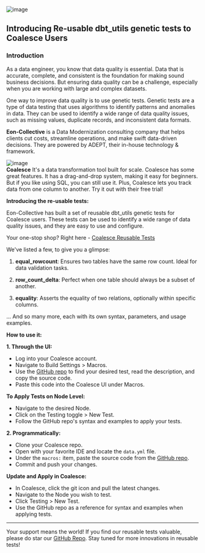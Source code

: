 ![image](https://github.com/aahmedomar/coa-test/assets/132437758/a427d085-d7b5-4797-8e3b-761e85b4bd24)

## Introducing Re-usable dbt_utils genetic tests to Coalesce Users  

### Introduction

As a data engineer, you know that data quality is essential. Data that is accurate, complete, and consistent is the foundation for making sound business decisions. But ensuring data quality can be a challenge, especially when you are working with large and complex datasets.

One way to improve data quality is to use genetic tests. Genetic tests are a type of data testing that uses algorithms to identify patterns and anomalies in data. They can be used to identify a wide range of data quality issues, such as missing values, duplicate records, and inconsistent data formats.


**Eon-Collective** is a Data Modernization consulting company that helps clients cut costs, streamline operations, and make swift data-driven decisions. They are powered by ADEPT, their in-house technology & framework.

![image](https://github.com/aahmedomar/coa-test/assets/132437758/6698377b-8adf-427d-b2ba-82a6581ba246)  
**Coalesce** It's a data transformation  tool built for scale. Coalesce has some great features. It has a drag-and-drop system, making it easy for beginners. But if you like using SQL, you can still use it. Plus, Coalesce lets you track data from one column to another. Try it out with their free trial!

**Introducing the re-usable tests:**

Eon-Collective has built a set of reusable dbt_utils genetic tests for Coalesce users. These tests can be used to identify a wide range of data quality issues, and they are easy to use and configure.


Your one-stop shop? Right here - [Coalesce Reusable Tests](https://github.com/aahmedomar/coa-test)

We've listed a few, to give you a glimpse:

1. **equal_rowcount**: Ensures two tables have the same row count. Ideal for data validation tasks.
   
2. **row_count_delta**: Perfect when one table should always be a subset of another.

3. **equality**: Asserts the equality of two relations, optionally within specific columns.

... And so many more, each with its own syntax, parameters, and usage examples.

**How to use it:**

**1. Through the UI:**

   - Log into your Coalesce account.
   - Navigate to Build Settings > Macros.
   - Use the [GitHub repo](https://github.com/aahmedomar/coa-test) to find your desired test, read the description, and copy the source code.
   - Paste this code into the Coalesce UI under Macros.
   
   **To Apply Tests on Node Level:**
   
   - Navigate to the desired Node.
   - Click on the Testing toggle > New Test.
   - Follow the GitHub repo's syntax and examples to apply your tests.

**2. Programmatically:**

   - Clone your Coalesce repo.
   - Open with your favorite IDE and locate the `data.yml` file.
   - Under the `macros:` item, paste the source code from the [GitHub repo](https://github.com/aahmedomar/coa-test).
   - Commit and push your changes.
   
   **Update and Apply in Coalesce:**
   
   - In Coalesce, click the git icon and pull the latest changes.
   - Navigate to the Node you wish to test.
   - Click Testing > New Test.
   - Use the GitHub repo as a reference for syntax and examples when applying tests.

---

Your support means the world! If you find our reusable tests valuable, please do star our [GitHub Repo](https://github.com/aahmedomar/coa-test). Stay tuned for more innovations in reusable tests!

